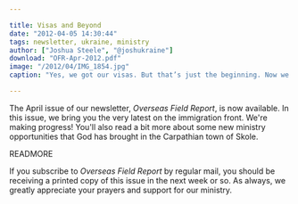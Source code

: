 ```yaml
---

title: Visas and Beyond
date: "2012-04-05 14:30:44"
tags: newsletter, ukraine, ministry
author: ["Joshua Steele", "@joshukraine"]
download: "OFR-Apr-2012.pdf"
image: "/2012/04/IMG_1854.jpg"
caption: "Yes, we got our visas. But that’s just the beginning. Now we have to register..."

---
```


The April issue of our newsletter, *Overseas Field Report*, is now available. In this issue, we bring you the very latest on the immigration front. We're making progress! You'll also read a bit more about some new ministry opportunities that God has brought in the Carpathian town of Skole.

READMORE

If you subscribe to *Overseas Field Report* by regular mail, you should be receiving a printed copy of this issue in the next week or so. As always, we greatly appreciate your prayers and support for our ministry.
